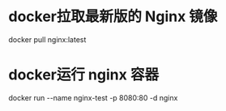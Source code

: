 # docker拉取最新版的 Nginx 镜像
docker pull nginx:latest

# docker运行 nginx 容器
docker run --name nginx-test -p 8080:80 -d nginx
 
